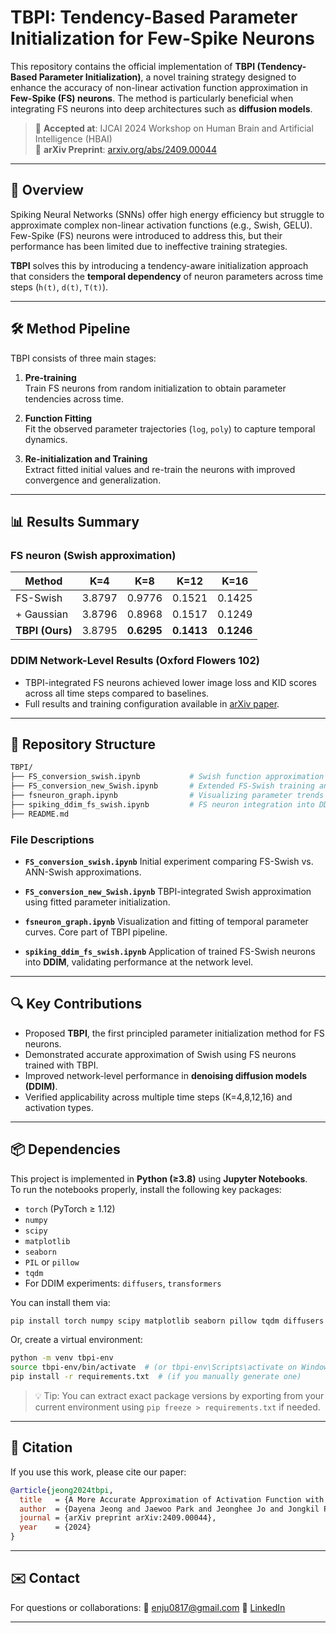 # TBPI: Tendency-Based Parameter Initialization for Few-Spike Neurons

This repository contains the official implementation of **TBPI (Tendency-Based Parameter Initialization)**, a novel training strategy designed to enhance the accuracy of non-linear activation function approximation in **Few-Spike (FS) neurons**. The method is particularly beneficial when integrating FS neurons into deep architectures such as **diffusion models**.

> 📌 **Accepted at**: IJCAI 2024 Workshop on Human Brain and Artificial Intelligence (HBAI)  
> 📄 **arXiv Preprint**: [arxiv.org/abs/2409.00044](https://arxiv.org/abs/2409.00044)

---

## 🧠 Overview

Spiking Neural Networks (SNNs) offer high energy efficiency but struggle to approximate complex non-linear activation functions (e.g., Swish, GELU). Few-Spike (FS) neurons were introduced to address this, but their performance has been limited due to ineffective training strategies.

**TBPI** solves this by introducing a tendency-aware initialization approach that considers the **temporal dependency** of neuron parameters across time steps (`h(t)`, `d(t)`, `T(t)`).

---

## 🛠️ Method Pipeline

TBPI consists of three main stages:

1. **Pre-training**  
   Train FS neurons from random initialization to obtain parameter tendencies across time.

2. **Function Fitting**  
   Fit the observed parameter trajectories (`log`, `poly`) to capture temporal dynamics.

3. **Re-initialization and Training**  
   Extract fitted initial values and re-train the neurons with improved convergence and generalization.

---

## 📊 Results Summary

### FS neuron (Swish approximation)
| Method        | K=4     | K=8     | K=12    | K=16    |
|---------------|---------|---------|---------|---------|
| FS-Swish      | 3.8797  | 0.9776  | 0.1521  | 0.1425  |
| + Gaussian    | 3.8796  | 0.8968  | 0.1517  | 0.1249  |
| **TBPI (Ours)**| 3.8795  | **0.6295**  | **0.1413**  | **0.1246**  |

### DDIM Network-Level Results (Oxford Flowers 102)
- TBPI-integrated FS neurons achieved lower image loss and KID scores across all time steps compared to baselines.
- Full results and training configuration available in [arXiv paper](https://arxiv.org/abs/2409.00044).

---

## 📁 Repository Structure

```bash
TBPI/
├── FS_conversion_swish.ipynb           # Swish function approximation using FS neurons
├── FS_conversion_new_Swish.ipynb       # Extended FS-Swish training and logging
├── fsneuron_graph.ipynb                # Visualizing parameter trends (h(t), d(t), T(t)) and function fitting
├── spiking_ddim_fs_swish.ipynb         # FS neuron integration into DDIM and network-level training
├── README.md
````

### File Descriptions

* **`FS_conversion_swish.ipynb`**
  Initial experiment comparing FS-Swish vs. ANN-Swish approximations.

* **`FS_conversion_new_Swish.ipynb`**
  TBPI-integrated Swish approximation using fitted parameter initialization.

* **`fsneuron_graph.ipynb`**
  Visualization and fitting of temporal parameter curves. Core part of TBPI pipeline.

* **`spiking_ddim_fs_swish.ipynb`**
  Application of trained FS-Swish neurons into **DDIM**, validating performance at the network level.

---

## 🔍 Key Contributions

* Proposed **TBPI**, the first principled parameter initialization method for FS neurons.
* Demonstrated accurate approximation of Swish using FS neurons trained with TBPI.
* Improved network-level performance in **denoising diffusion models (DDIM)**.
* Verified applicability across multiple time steps (K=4,8,12,16) and activation types.

---

## 📦 Dependencies

This project is implemented in **Python (≥3.8)** using **Jupyter Notebooks**.  
To run the notebooks properly, install the following key packages:

- `torch` (PyTorch ≥ 1.12)
- `numpy`
- `scipy`
- `matplotlib`
- `seaborn`
- `PIL` or `pillow`
- `tqdm`
- For DDIM experiments: `diffusers`, `transformers`

You can install them via:

```bash
pip install torch numpy scipy matplotlib seaborn pillow tqdm diffusers transformers
````

Or, create a virtual environment:

```bash
python -m venv tbpi-env
source tbpi-env/bin/activate  # (or tbpi-env\Scripts\activate on Windows)
pip install -r requirements.txt  # (if you manually generate one)
```

> 💡 Tip: You can extract exact package versions by exporting from your current environment using `pip freeze > requirements.txt` if needed.

---

## 📌 Citation

If you use this work, please cite our paper:

```bibtex
@article{jeong2024tbpi,
  title   = {A More Accurate Approximation of Activation Function with Few-Spike Neurons},
  author  = {Dayena Jeong and Jaewoo Park and Jeonghee Jo and Jongkil Park and Jaewook Kim and Hyun Jae Jang and Suyoun Lee and Seongsik Park},
  journal = {arXiv preprint arXiv:2409.00044},
  year    = {2024}
}
```

---

## ✉️ Contact

For questions or collaborations:
📧 [enju0817@gmail.com](mailto:enju0817@gmail.com)
🔗 [LinkedIn](https://www.linkedin.com/in/dayena-jeong)

---


